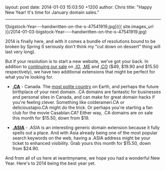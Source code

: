 layout: post
date: 2014-01-03 15:03:50 +1200
author: Chris
title: "Happy New Year! It's time for January domain sales."


---

![bigstock-Year---handwritten-on-the-s-47541919.jpg]({{ site.images_url }}/2014-01-03-bigstock-Year----handwritten-on-the-s-47541919.jpg)

<!-- excerpt -->

2014 is finally here, and with it comes a bundle of resolutions bound to be broken by Spring (I seriously don't think my "cut down on dessert" thing will last very long).

But if your resolution is to start a new website, we've got your back. In addition to [continuing our sale](https://iwantmyname.com/domains/special-offer) on [.IO](https://iwantmyname.com/domains/io-domain-name-registration-for-british-indian-ocean-territory), [.ME](https://iwantmyname.com/domains/me-montenegrean-domain-name-registration-for-montenegro) and [.CO](https://iwantmyname.com/domains/co-colombian-domain-name-registration-for-colombia) ($49, $19.90 and $15.50 respectively), we have two additional extensions that might be perfect for what you're looking for.

<!-- /excerpt -->

+ **[.CA](https://iwantmyname.com/domains/ca-canadian-domain-name-registration-for-canada)** - Canada. The [most polite country](http://www.canadafreepress.com/index.php/article/25958) on Earth, and perhaps the future birthplace of your next domain. .CA domains are fantastic for businesses and personal sites in Canada, and can make for great domain hacks if you're feeling clever. Something like colderameri.CA or delicioustapio.CA might do the trick. Or perhaps you're starting a fan club for the movie Casablan.CA? Either way, .CA domains are on sale this month for $15.50, down from $19.

+ **[.ASIA](https://iwantmyname.com/domains/asia-domain-name-registration-for-asia)** - .ASIA is an interesting generic domain extension because it fully spells out a place. And with Asia already being one of the most popular search keywords on the web, having a .ASIA address might be your ticket to enhanced visibility. Grab yours this month for $15.50, down from $24.90.

And from all of us here at iwantmyname, we hope you had a wonderful New Year. Here's to 2014 being the best year yet.
